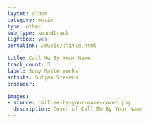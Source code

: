 ```yaml
---
layout: album
category: music
type: other
sub_type: soundtrack
lightbox: yes
permalink: /music/:title.html

title: Call Me By Your Name
track_count: 3
label: Sony Masterworks
artists: Sufjan Stevens
producer: 

images:
- source: call-me-by-your-name-cover.jpg
  description: Cover of Call Me By Your Name
---
```

	
